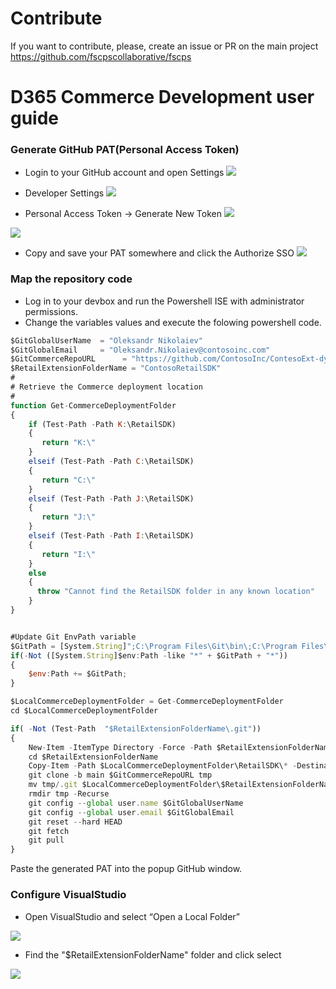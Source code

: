 # **Contribute**
If you want to contribute, please, create an issue or  PR on the main project https://github.com/fscpscollaborative/fscps

# D365 Commerce Development user guide 


### Generate GitHub PAT(Personal Access Token)

- Login to your GitHub account and open Settings 
![](https://raw.githubusercontent.com/ciellosinc/FSC-PS/main/Scenarios/images/fsc_dev_a.png)

- Developer Settings 
![](https://raw.githubusercontent.com/ciellosinc/FSC-PS/main/Scenarios/images/fsc_dev_b.png)

- Personal Access Token -> Generate New Token 
 ![](https://raw.githubusercontent.com/ciellosinc/FSC-PS/main/Scenarios/images/fsc_dev_c.png)

 ![](https://raw.githubusercontent.com/ciellosinc/FSC-PS/main/Scenarios/images/fsc_dev_d.png)

- Copy and save your PAT somewhere and click the Authorize SSO 
![](https://raw.githubusercontent.com/ciellosinc/FSC-PS/main/Scenarios/images/fsc_dev_e.png)

### Map the repository code
- Log in to your devbox and run the Powershell ISE with administrator permissions.
- Change the variables values and execute the folowing powershell code.

~~~javascript
$GitGlobalUserName  = "Oleksandr Nikolaiev"
$GitGlobalEmail     = "Oleksandr.Nikolaiev@contosoinc.com"
$GitCommerceRepoURL      = "https://github.com/ContosoInc/ContesoExt-dynamics-365-FO.git"
$RetailExtensionFolderName = "ContosoRetailSDK"
#
# Retrieve the Commerce deployment location 
#
function Get-CommerceDeploymentFolder
{
    if (Test-Path -Path K:\RetailSDK)
    {
       return "K:\"
    }
    elseif (Test-Path -Path C:\RetailSDK)
    {
       return "C:\"
    }
    elseif (Test-Path -Path J:\RetailSDK)
    {
       return "J:\"
    }
    elseif (Test-Path -Path I:\RetailSDK)
    {
       return "I:\"
    }
    else
    {
      throw "Cannot find the RetailSDK folder in any known location"
    }
}


#Update Git EnvPath variable
$GitPath = [System.String]";C:\Program Files\Git\bin\;C:\Program Files\Git\cmd\";
if(-Not ([System.String]$env:Path -like "*" + $GitPath + "*"))
{
    $env:Path += $GitPath;
}

$LocalCommerceDeploymentFolder = Get-CommerceDeploymentFolder
cd $LocalCommerceDeploymentFolder

if( -Not (Test-Path  "$RetailExtensionFolderName\.git"))
{
    New-Item -ItemType Directory -Force -Path $RetailExtensionFolderName
    cd $RetailExtensionFolderName
    Copy-Item -Path $LocalCommerceDeploymentFolder\RetailSDK\* -Destination $LocalCommerceDeploymentFolder\$RetailExtensionFolderName -recurse -Force
    git clone -b main $GitCommerceRepoURL tmp
    mv tmp/.git $LocalCommerceDeploymentFolder\$RetailExtensionFolderName
    rmdir tmp -Recurse
    git config --global user.name $GitGlobalUserName
    git config --global user.email $GitGlobalEmail
    git reset --hard HEAD
    git fetch 
    git pull
}


~~~

Paste the generated PAT into the popup GitHub window.

### Configure VisualStudio
- Open VisualStudio and select “Open a Local Folder”

![](https://raw.githubusercontent.com/ciellosinc/FSC-PS/main/Scenarios/images/fsc_dev_f.png)

- Find the "$RetailExtensionFolderName" folder and click select 

![](https://raw.githubusercontent.com/ciellosinc/FSC-PS/main/Scenarios/images/fsc_dev_g.png)